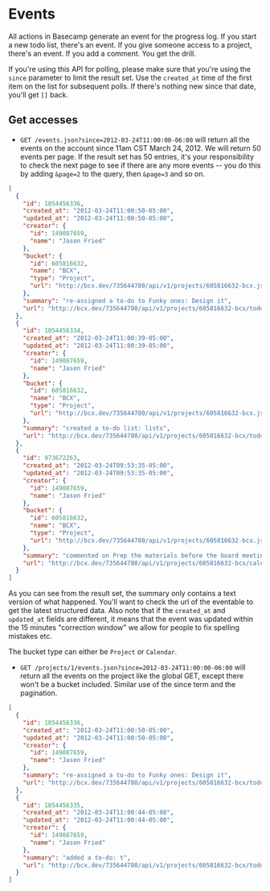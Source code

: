 Events
======

> <Clever quote about accesses>

All actions in Basecamp generate an event for the progress log. If you start a new todo list, there's an event. If you give someone access to a project, there's an event. If you add a comment. You get the drill.

If you're using this API for polling, please make sure that you're using the `since` parameter to limit the result set. Use the `created_at` time of the first item on the list for subsequent polls. If there's nothing new since that date, you'll get `[]` back.


Get accesses
------------

* `GET /events.json?since=2012-03-24T11:00:00-06:00` will return all the events on the account since 11am CST March 24, 2012. We will return 50 events per page. If the result set has 50 entries, it's your responsibility to check the next page to see if there are any more events -- you do this by adding `&page=2` to the query, then `&page=3` and so on.

```json
[
  {
    "id": 1054456336,
    "created_at": "2012-03-24T11:00:50-05:00",
    "updated_at": "2012-03-24T11:00:50-05:00",
    "creator": {
      "id": 149087659,
      "name": "Jason Fried"
    },
    "bucket": {
      "id": 605816632,
      "name": "BCX",
      "type": "Project",
      "url": "http://bcx.dev/735644780/api/v1/projects/605816632-bcx.json"
    },
    "summary": "re-assigned a to-do to Funky ones: Design it",
    "url": "http://bcx.dev/735644780/api/v1/projects/605816632-bcx/todos/223304243-design-it.json"
  },
  {
    "id": 1054456334,
    "created_at": "2012-03-24T11:00:39-05:00",
    "updated_at": "2012-03-24T11:00:39-05:00",
    "creator": {
      "id": 149087659,
      "name": "Jason Fried"
    },
    "bucket": {
      "id": 605816632,
      "name": "BCX",
      "type": "Project",
      "url": "http://bcx.dev/735644780/api/v1/projects/605816632-bcx.json"
    },
    "summary": "created a to-do list: lists",
    "url": "http://bcx.dev/735644780/api/v1/projects/605816632-bcx/todolists/1056802576-lists.json"
  },
  {
    "id": 973672263,
    "created_at": "2012-03-24T09:53:35-05:00",
    "updated_at": "2012-03-24T09:53:35-05:00",
    "creator": {
      "id": 149087659,
      "name": "Jason Fried"
    },
    "bucket": {
      "id": 605816632,
      "name": "BCX",
      "type": "Project",
      "url": "http://bcx.dev/735644780/api/v1/projects/605816632-bcx.json"
    },
    "summary": "commented on Prep the materials before the board meeting with Bezos",
    "url": "http://bcx.dev/735644780/api/v1/projects/605816632-bcx/calendar_events/174886926-prep-the-materials.json"
  }
]
```

As you can see from the result set, the summary only contains a text version of what happened. You'll want to check the url of the eventable to get the latest structured data. Also note that if the `created_at` and `updated_at` fields are different, it means that the event was updated within the 15 minutes "correction window" we allow for people to fix spelling mistakes etc.

The bucket type can either be `Project` or `Calendar`.

* `GET /projects/1/events.json?since=2012-03-24T11:00:00-06:00` will return all the events on the project like the global GET, except there won't be a bucket included. Similar use of the since term and the pagination.

```json
[
  {
    "id": 1054456336,
    "created_at": "2012-03-24T11:00:50-05:00",
    "updated_at": "2012-03-24T11:00:50-05:00",
    "creator": {
      "id": 149087659,
      "name": "Jason Fried"
    },
    "summary": "re-assigned a to-do to Funky ones: Design it",
    "url": "http://bcx.dev/735644780/api/v1/projects/605816632-bcx/todos/223304243-design-it.json"
  },
  {
    "id": 1054456335,
    "created_at": "2012-03-24T11:00:44-05:00",
    "updated_at": "2012-03-24T11:00:44-05:00",
    "creator": {
      "id": 149087659,
      "name": "Jason Fried"
    },
    "summary": "added a to-do: t",
    "url": "http://bcx.dev/735644780/api/v1/projects/605816632-bcx/todos/1046098402-t.json"
  }
]
```